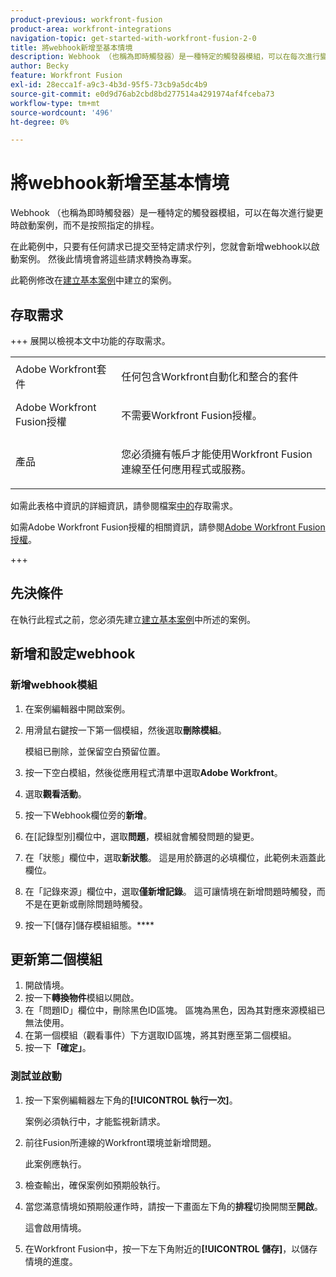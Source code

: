 ```yaml
---
product-previous: workfront-fusion
product-area: workfront-integrations
navigation-topic: get-started-with-workfront-fusion-2-0
title: 將webhook新增至基本情境
description: Webhook （也稱為即時觸發器）是一種特定的觸發器模組，可以在每次進行變更時啟動案例，而不是按照指定的排程。
author: Becky
feature: Workfront Fusion
exl-id: 28ecca1f-a9c3-4b3d-95f5-73cb9a5dc4b9
source-git-commit: e0d9d76ab2cbd8bd277514a4291974af4fceba73
workflow-type: tm+mt
source-wordcount: '496'
ht-degree: 0%

---
```


# 將webhook新增至基本情境

Webhook （也稱為即時觸發器）是一種特定的觸發器模組，可以在每次進行變更時啟動案例，而不是按照指定的排程。

在此範例中，只要有任何請求已提交至特定請求佇列，您就會新增webhook以啟動案例。 然後此情境會將這些請求轉換為專案。

此範例修改在[建立基本案例](/help/workfront-fusion/build-practice-scenarios/create-basic-scenario.md)中建立的案例。

## 存取需求

+++ 展開以檢視本文中功能的存取需求。

<table style="table-layout:auto">
 <col> 
 <col> 
 <tbody> 
  <tr> 
   <td role="rowheader">Adobe Workfront套件</td> 
   <td> <p>任何包含Workfront自動化和整合的套件</p> </td> 
  </tr> 
  <tr> 
   <td role="rowheader">Adobe Workfront Fusion授權</td> 
   <td>
   <p>不需要Workfront Fusion授權。</p>
   </td> 
  </tr> 
  <tr> 
   <td role="rowheader">產品</td> 
   <td>
   <p>您必須擁有帳戶才能使用Workfront Fusion連線至任何應用程式或服務。</p>
   </td> 
  </tr>
 </tbody> 
</table>

如需此表格中資訊的詳細資訊，請參閱檔案[中的](/help/workfront-fusion/references/licenses-and-roles/access-level-requirements-in-documentation.md)存取需求。

如需Adobe Workfront Fusion授權的相關資訊，請參閱[Adobe Workfront Fusion授權](/help/workfront-fusion/set-up-and-manage-workfront-fusion/licensing-operations-overview/license-automation-vs-integration.md)。

+++

## 先決條件

在執行此程式之前，您必須先建立[建立基本案例](/help/workfront-fusion/build-practice-scenarios/create-basic-scenario.md)中所述的案例。

## 新增和設定webhook


### 新增webhook模組

1. 在案例編輯器中開啟案例。
1. 用滑鼠右鍵按一下第一個模組，然後選取&#x200B;**刪除模組**。

   模組已刪除，並保留空白預留位置。

1. 按一下空白模組，然後從應用程式清單中選取&#x200B;**Adobe Workfront**。
1. 選取&#x200B;**觀看活動**。
1. 按一下Webhook欄位旁的&#x200B;**新增**。
1. 在[記錄型別]欄位中，選取&#x200B;**問題**，模組就會觸發問題的變更。
1. 在「狀態」欄位中，選取&#x200B;**新狀態**。 這是用於篩選的必填欄位，此範例未涵蓋此欄位。
1. 在「記錄來源」欄位中，選取&#x200B;**僅新增記錄**。 這可讓情境在新增問題時觸發，而不是在更新或刪除問題時觸發。
1. 按一下[儲存]儲存模組組態。****

## 更新第二個模組

1. 開啟情境。
1. 按一下&#x200B;**轉換物件**&#x200B;模組以開啟。
1. 在「問題ID」欄位中，刪除黑色ID區塊。 區塊為黑色，因為其對應來源模組已無法使用。
1. 在第一個模組（觀看事件）下方選取ID區塊，將其對應至第二個模組。
1. 按一下&#x200B;**「確定」**。



### 測試並啟動

1. 按一下案例編輯器左下角的&#x200B;**[!UICONTROL 執行一次]**。

   案例必須執行中，才能監視新請求。
1. 前往Fusion所連線的Workfront環境並新增問題。

   此案例應執行。
1. 檢查輸出，確保案例如預期般執行。
1. 當您滿意情境如預期般運作時，請按一下畫面左下角的&#x200B;**排程**&#x200B;切換開關至&#x200B;**開啟**。

   這會啟用情境。
1. 在Workfront Fusion中，按一下左下角附近的&#x200B;**[!UICONTROL 儲存]**，以儲存情境的進度。

